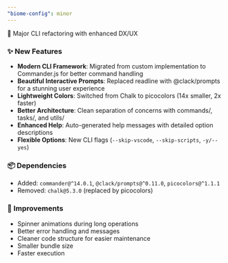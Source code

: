 ```yaml
---
"biome-config": minor
---
```


🎨 Major CLI refactoring with enhanced DX/UX

### ✨ New Features

- **Modern CLI Framework**: Migrated from custom implementation to Commander.js for better command handling
- **Beautiful Interactive Prompts**: Replaced readline with @clack/prompts for a stunning user experience
- **Lightweight Colors**: Switched from Chalk to picocolors (14x smaller, 2x faster)
- **Better Architecture**: Clean separation of concerns with commands/, tasks/, and utils/
- **Enhanced Help**: Auto-generated help messages with detailed option descriptions
- **Flexible Options**: New CLI flags (`--skip-vscode`, `--skip-scripts`, `-y/--yes`)

### 📦 Dependencies

- Added: `commander@^14.0.1`, `@clack/prompts@^0.11.0`, `picocolors@^1.1.1`
- Removed: `chalk@5.3.0` (replaced by picocolors)

### 🎯 Improvements

- Spinner animations during long operations
- Better error handling and messages
- Cleaner code structure for easier maintenance
- Smaller bundle size
- Faster execution
